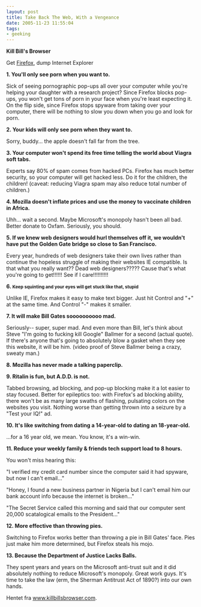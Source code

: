 ```yaml
---
layout: post
title: Take Back The Web, With a Vengeance
date: 2005-11-23 11:55:04
tags: 
- geeking
---
```

**Kill Bill's Browser**

Get [Firefox](http://www.mozilla.org/products/firefox/), dump Internet Explorer

**1. You'll only see porn when you want to.**

Sick of seeing pornographic pop-ups all over your computer while you're helping your daughter with a research project? Since Firefox blocks pop-ups, you won't get tons of porn in your face when you're least expecting it. On the flip side, since Firefox stops spyware from taking over your computer, there will be nothing to slow you down when you go and look for porn.

**2. Your kids will only see porn when they want to.**

Sorry, buddy... the apple doesn't fall far from the tree.

**3. Your computer won't spend its free time telling the world about Viagra soft tabs.**

Experts say 80% of spam comes from hacked PCs. Firefox has much better security, so your computer will get hacked less. Do it for the children, the children! (caveat: reducing Viagra spam may also reduce total number of children.)

**4. Mozilla doesn't inflate prices and use the money to vaccinate children in Africa.**

Uhh... wait a second. Maybe Microsoft's monopoly hasn't been all bad. Better donate to Oxfam. Seriously, you should.

**5. If we knew web designers would hurl themselves off it, we wouldn't have put the Golden Gate bridge so close to San Francisco.**

Every year, hundreds of web designers take their own lives rather than continue the hopeless struggle of making their websites IE compatible. Is that what you really want?? Dead web designers????? Cause that's what you're going to get!!!!!! See if I care!!!!!!!!!!

**6. <small>Keep squinting and your eyes will get stuck like that, stupid</small>**

Unlike IE, Firefox makes it easy to make text bigger. Just hit Control and "+" at the same time. And Control "-" makes it smaller.

**7. It will make Bill Gates soooooooooo mad.**

Seriously-- super, super mad. And even more than Bill, let's think about Steve "I'm going to fucking kill Google" Ballmer for a second (actual quote). If there's anyone that's going to absolutely blow a gasket when they see this website, it will be him. (video proof of Steve Ballmer being a crazy, sweaty man.)

**8. Mozilla has never made a talking paperclip.**

**9. Ritalin is fun, but A.D.D. is not.**

Tabbed browsing, ad blocking, and pop-up blocking make it a lot easier to stay focused. Better for epileptics too: with Firefox's ad blocking ability, there won't be as many large swaths of flashing, pulsating colors on the websites you visit. Nothing worse than getting thrown into a seizure by a "Test your IQ!" ad.

**10. It's like switching from dating a 14-year-old to dating an 18-year-old.**

...for a 16 year old, we mean. You know, it's a win-win.

**11. Reduce your weekly family & friends tech support load to 8 hours.**

You won't miss hearing this:

"I verified my credit card number since the computer said it had spyware, but now I can't email..."

"Honey, I found a new business partner in Nigeria but I can't email him our bank account info because the internet is broken..."

"The Secret Service called this morning and said that our computer sent 20,000 scatalogical emails to the President..."

**12. More effective than throwing pies.**

Switching to Firefox works better than throwing a pie in Bill Gates' face. Pies just make him more determined, but Firefox steals his mojo.

**13. Because the Department of Justice Lacks Balls.**

They spent years and years on the Microsoft anti-trust suit and it did absolutely nothing to reduce Microsoft's monopoly. Great work guys. It's time to take the law (erm, the Sherman Antitrust Act of 1890?) into our own hands.

Hentet fra <a href="http://www.killbillsbrowser.com/">www.killbillsbrowser.com</a>.